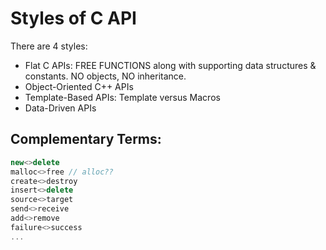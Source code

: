 # Styles of C API
There are 4 styles:
 - Flat C APIs: FREE FUNCTIONS along with supporting data structures & constants. NO objects, NO inheritance.
 - Object-Oriented C++ APIs
 - Template-Based APIs: Template versus Macros
 - Data-Driven APIs

## Complementary Terms:
```CPP
new<>delete
malloc<>free // alloc??
create<>destroy
insert<>delete
source<>target
send<>receive
add<>remove
failure<>success
...
```
